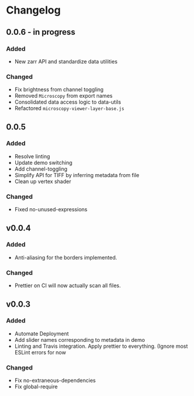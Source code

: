 # Changelog

## 0.0.6 - in progress

### Added

- New zarr API and standardize data utilities

### Changed

 - Fix brightness from channel toggling
 - Removed `Microscopy` from export names
 - Consolidated data access logic to data-utils
 - Refactored `microscopy-viewer-layer-base.js`

## 0.0.5

### Added

- Resolve linting
- Update demo switching
- Add channel-toggling
- Simplify API for TIFF by inferring metadata from file
- Clean up vertex shader

### Changed

- Fixed no-unused-expressions

## v0.0.4

### Added

- Anti-aliasing for the borders implemented.

### Changed

- Prettier on CI will now actually scan all files.

## v0.0.3

### Added

- Automate Deployment
- Add slider names corresponding to metadata in demo
- Linting and Travis integration. Apply prettier to everything. (Ignore most ESLint errors for now

### Changed

- Fix no-extraneous-dependencies
- Fix global-require
